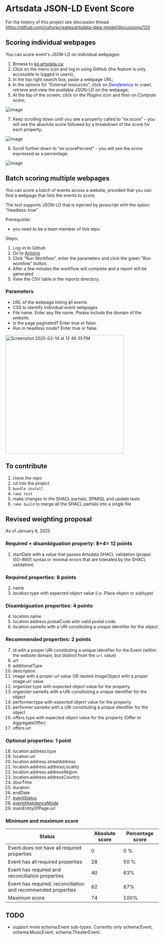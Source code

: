 Artsdata JSON-LD Event Score
==============
For the history of this project see discussion thread https://github.com/culturecreates/artsdata-data-model/discussions/120 

## Scoring individual webpages

You can score event's JSON-LD on individual webpages:

1. Browse to [kg.artsdata.ca](https://kg.artsdata.ca/);
2. Click on the menu icon and log in using GitHub (the feature is only accessible to logged in users);
3. In the top right search box, paste a webpage URL;
4. In the options for "External resources", click on *<span style="color:blue;">Dereference</span>* to crawl, retrieve and view the available JSON-LD on the webpage;
5. At the top of the screen, click on the *Plugins* icon and then on *Compute score*;

![image](https://github.com/user-attachments/assets/5bb99b82-c28d-4a45-9f6e-827396fc7dd7)

7. Keep scrolling down until you see a property called to "ex:score" – you will see the absolute score followed by a breakdown of the score for each property;

![image](https://github.com/user-attachments/assets/9e44c57c-e29b-4b9c-ad1c-cf91666e9f29)

8. Scroll further down to "ex:scorePercent" – you will see the score expressed as a percentage.

![image](https://github.com/user-attachments/assets/40e486e0-e9f7-45e5-80aa-5a00287495d7)

## Batch scoring multiple webpages
You can score a batch of events across a website, provided that you can find a webpage that lists the events to score.  

The tool supports JSON-LD that is injected by javascript with the option "headless: true"

Prerequisite:
- you need to be a team member of this repo

Steps:
1. Log-in to Github
1. Go to [Actions](https://github.com/culturecreates/artsdata-score/actions)
1. Click "Run Workflow", enter the parameters and click the green "Run workfow" button.
1. After a few minutes the workflow will complete and a report will be generated
1. View the CSV table in the reports directory.

### Parameters
- URL of the webpage listing all events
- CSS to identify individual event webpages
- File name. Enter any file name. Please include the domain of the website.
- Is the page paginated? Enter true or false.
- Run in headless mode? Enter true or false.
  
<img width="388" alt="Screenshot 2025-02-14 at 12 46 35 PM" src="https://github.com/user-attachments/assets/64ffed13-d03c-4d51-8d1f-48ee632443e2" />



## To contribute

1. clone the repo
2. cd into the project
3. `bundle install`
4. `rake test`
5. make changes to the SHACL partials, SPARQL and update tests
7. `rake build` to merge all the SHACL partials into a single file


## Revised weighting proposal

As of January 8, 2025

### Required + disambiguation property: 8+4= 12 points

1. startDate with a value that passes Artsdata SHACL validation (proper ISO-8601 syntax or minimal errors that are tolerated by the SHACL validation)

### Required properties: 8 points

2. name
3. location.type with expected object value (i.e. Place object or subtype)

### Disambiguation properties: 4 points
4. location.name
5. location.address.postalCode with valid postal code.
6. location.sameAs with a URI constituting a unique identifier for the object

### Recommended properties: 2 points
7. id with a proper URI constituting a unique identifier for the Event (within the website domain, but distinct from the `url` value)
8. url
9. additionalType
10. description
11. image with a proper url value OR nested ImageObject with a proper image.url value
12. organizer.type with expected object value for the property 
13. organizer.sameAs with a URI constituting a unique identifier for the object
14. performer.type with expected object value for the property 
15. performer.sameAs with a URI constituting a unique identifier for the object
16. offers.type with expected object value for the property (Offer or AggregateOffer)
17. offers.url

### Optional properties: 1 point
18. location.address.type
19. location.url
20. location.address.streetAddress
21. location.address.addressLocality
22. location.address.addressRegion
23. location.address.addressCountry
24. doorTime
29. duration
25. endDate
26. [eventStatus](https://schema.org/eventStatus)
27. [eventAttendanceMode](https://schema.org/eventAttendanceMode)
28. mainEntityOfPage.url

### Minimum and maximum score
| **Status** | **Absolute score** | **Percentage score** |
| -------- | ------- | ------- |
| Event does not have all required properties  | 0 | 0 % |
| Event has all required properties | 28 | 50 % |
| Event has required and reconciliation properties | 40 | 63% |
| Event has required, reconciliation and recommended properties | 62 | 87% |
| Maximum score | 74 | 100% |

## TODO  
- support more schema:Event sub-types. Currently only schema:Event, schema:MusicEvent, schema:TheaterEvent.
